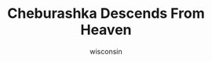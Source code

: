 ---
media: "images/rounds/war/cheburashka.png"
media_type: image
title: Cheburashka Descends From Heaven
author: wisconsin
desc: The beloved mascot joins the Soviet forces on their mission.
---